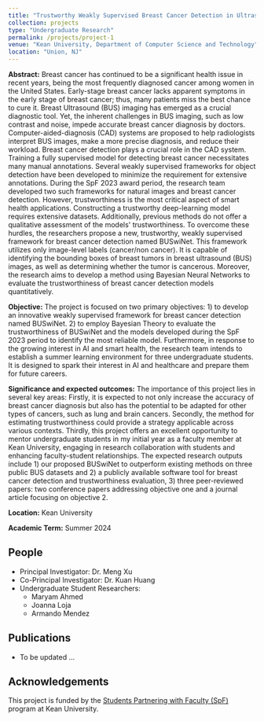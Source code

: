 ```yaml
---
title: "Trustworthy Weakly Supervised Breast Cancer Detection in Ultrasound Imaging"
collection: projects
type: "Undergraduate Research"
permalink: /projects/project-1
venue: "Kean University, Department of Computer Science and Technology"
location: "Union, NJ"
---
```


**Abstract:** Breast cancer has continued to be a significant health issue in recent years, being the most frequently  diagnosed cancer among women in the United States. Early-stage breast cancer lacks apparent symptoms  in the early stage of breast cancer; thus, many patients miss the best chance to cure it. Breast Ultrasound  (BUS) imaging has emerged as a crucial diagnostic tool. Yet, the inherent challenges in BUS imaging, such  as low contrast and noise, impede accurate breast cancer diagnosis by doctors. Computer-aided-diagnosis  (CAD) systems are proposed to help radiologists interpret BUS images, make a more precise diagnosis, and  reduce their workload. Breast cancer detection plays a crucial role in the CAD system. Training a fully  supervised model for detecting breast cancer necessitates many manual annotations. Several weakly  supervised frameworks for object detection have been developed to minimize the requirement for extensive  annotations. During the SpF 2023 award period, the research team developed two such frameworks for  natural images and breast cancer detection. However, trustworthiness is the most critical aspect of smart  health applications. Constructing a trustworthy deep-learning model requires extensive datasets.  Additionally, previous methods do not offer a qualitative assessment of the models' trustworthiness. To  overcome these hurdles, the researchers propose a new, trustworthy, weakly supervised framework for  breast cancer detection named BUSwiNet. This framework utilizes only image-level labels (cancer/non cancer). It is capable of identifying the bounding boxes of breast tumors in breast ultrasound (BUS) images,  as well as determining whether the tumor is cancerous. Moreover, the research aims to develop a method  using Bayesian Neural Networks to evaluate the trustworthiness of breast cancer detection models  quantitatively.

**Objective:** The project is focused on two primary objectives: 1) to develop an innovative weakly supervised  framework for breast cancer detection named BUSwiNet. 2) to employ Bayesian Theory to evaluate the  trustworthiness of BUSwiNet and the models developed during the SpF 2023 period to identify the most  reliable model. Furthermore, in response to the growing interest in AI and smart health, the research team  intends to establish a summer learning environment for three undergraduate students. It is designed to spark  their interest in AI and healthcare and prepare them for future careers.

**Significance and expected outcomes:** The importance of this project lies in several key areas: Firstly, it  is expected to not only increase the accuracy of breast cancer diagnosis but also has the potential to be  adapted for other types of cancers, such as lung and brain cancers. Secondly, the method for estimating  trustworthiness could provide a strategy applicable across various contexts. Thirdly, this project offers an  excellent opportunity to mentor undergraduate students in my initial year as a faculty member at Kean  University, engaging in research collaboration with students and enhancing faculty-student relationships.  The expected research outputs include 1) our proposed BUSwiNet to outperform existing methods on  three public BUS datasets and 2) a publicly available software tool for breast cancer detection and  trustworthiness evaluation, 3) three peer-reviewed papers: two conference papers addressing objective  one and a journal article focusing on objective 2.

**Location:** Kean University

**Academic Term:** Summer 2024

## People 
- Principal Investigator: Dr. Meng Xu
- Co-Principal Investigator: Dr. Kuan Huang
- Undergraduate Student Researchers: 
  - Maryam Ahmed
  - Joanna Loja
  - Armando Mendez

## Publications 
- To be updated ... 


## Acknowledgements
This project is funded by the [Students Partnering with Faculty (SpF)](https://www.kean.edu/offices/center-undergraduate-research/internal-funding-research/students-partnering-faculty-spf) program at Kean University. 


